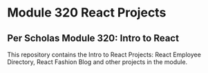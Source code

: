 # Module 320 React Projects
## Per Scholas Module 320: Intro to React
This repository contains the Intro to React Projects: React Employee Directory, React Fashion Blog and other projects in the module.  
